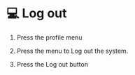 # 💻 Log out

1. Press the profile menu
2. ﻿﻿﻿Press the menu to Log out the system.



1. Press the Log out button
